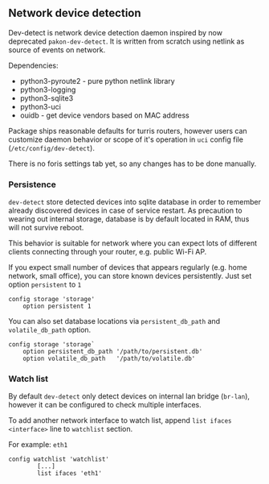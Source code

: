 ## Network device detection

Dev-detect is network device detection daemon inspired by now deprecated `pakon-dev-detect`. It is written from scratch using netlink as source of events on network.

Dependencies:
* python3-pyroute2 - pure python netlink library
* python3-logging
* python3-sqlite3
* python3-uci
* ouidb - get device vendors based on MAC address

Package ships reasonable defaults for turris routers, however users can customize daemon behavior or scope of it's operation in `uci` config file (`/etc/config/dev-detect`).

There is no foris settings tab yet, so any changes has to be done manually.

### Persistence

`dev-detect` store detected devices into sqlite database in order to remember already discovered devices in case of service restart. As precaution to wearing out internal storage, database is by default located in RAM, thus will not survive reboot.

This behavior is suitable for network where you can expect lots of different clients connecting through your router, e.g. public Wi-Fi AP.

If you expect small number of devices that appears regularly (e.g. home network, small office), you can store known devices persistently. Just set option `persistent` to `1`

```
config storage 'storage'
    option persistent 1
```

You can also set database locations via `persistent_db_path` and `volatile_db_path` option.


```
config storage 'storage`
    option persistent_db_path '/path/to/persistent.db'
    option volatile_db_path   '/path/to/volatile.db'
```

### Watch list

By default `dev-detect` only detect devices on internal lan bridge (`br-lan`), however it can be configured to check multiple interfaces.

To add another network interface to watch list, append `list ifaces <interface>` line to `watchlist` section.


For example: `eth1`
```
config watchlist 'watchlist'
        [...]
        list ifaces 'eth1'
```
